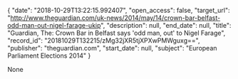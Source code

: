 {
  "date": "2018-10-29T13:22:15.992407", 
  "open_access": false, 
  "target_url": "http://www.theguardian.com/uk-news/2014/may/14/crown-bar-belfast-odd-man-out-nigel-farage-ukip", 
  "description": null, 
  "end_date": null, 
  "title": "Guardian, The: Crown Bar in Belfast says 'odd man, out' to Nigel Farage", 
  "record_id": "20181029T132215/zMg32jXR5tjXPXwPMWguxg==", 
  "publisher": "theguardian.com", 
  "start_date": null, 
  "subject": "European Parliament Elections 2014"
}

None